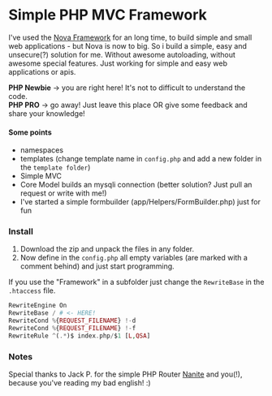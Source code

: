 # Simple PHP MVC Framework

I've used the [Nova Framework](https://github.com/nova-framework) for an long time, to build simple and small web applications - but Nova is now to big. So i build a simple, easy and unsecure(?) solution for me. Without awesome autoloading, without awesome special features. Just working for simple and easy web applications or apis.

**PHP Newbie** -> you are right here! It's not to difficult to understand the code.  
**PHP PRO** -> go away! Just leave this place OR give some feedback and share your knowledge!

#### Some points
- namespaces
- templates (change template name in `config.php` and add a new folder in the `template folder`)
- Simple MVC
- Core Model builds an mysqli connection (better solution? Just pull an request or write with me!)
- I've started a simple formbuilder (app/Helpers/FormBuilder.php) just for fun

### Install

1. Download the zip and unpack the files in any folder.  
2. Now define in the `config.php` all empty variables (are marked with a comment behind) and just start programming.

If you use the "Framework" in a subfolder just change the `RewriteBase` in the `.htaccess` file.

``` php
RewriteEngine On
RewriteBase / # <- HERE!
RewriteCond %{REQUEST_FILENAME} !-d
RewriteCond %{REQUEST_FILENAME} !-f
RewriteRule ^(.*)$ index.php/$1 [L,QSA]
```

### Notes

Special thanks to Jack P. for the simple PHP Router [Nanite](https://github.com/nirix/nanite) and you(!), because you've reading my bad english! :)
